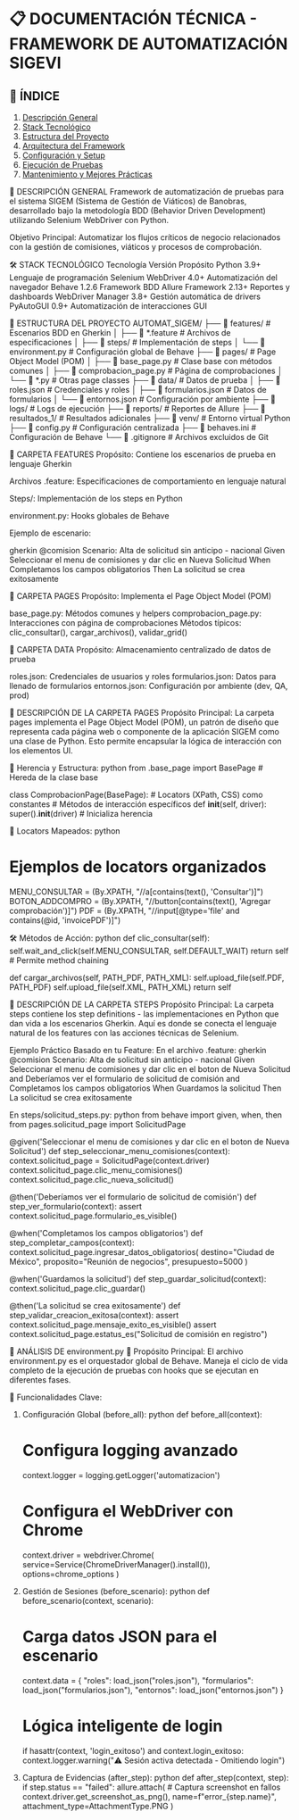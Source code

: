 # 📋 DOCUMENTACIÓN TÉCNICA - FRAMEWORK DE AUTOMATIZACIÓN SIGEVI

## 🎯 ÍNDICE
1. [Descripción General](#-descripción-general)
2. [Stack Tecnológico](#-stack-tecnológico)
3. [Estructura del Proyecto](#-estructura-del-proyecto)
4. [Arquitectura del Framework](#-arquitectura-del-framework)
5. [Configuración y Setup](#-configuración-y-setup)
6. [Ejecución de Pruebas](#-ejecución-de-pruebas)
7. [Mantenimiento y Mejores Prácticas](#-mantenimiento-y-mejores-prácticas)

📖 DESCRIPCIÓN GENERAL
Framework de automatización de pruebas para el sistema SIGEM (Sistema de Gestión de Viáticos) de Banobras, desarrollado bajo la metodología BDD (Behavior Driven Development) utilizando Selenium WebDriver con Python.

Objetivo Principal: Automatizar los flujos críticos de negocio relacionados con la gestión de comisiones, viáticos y procesos de comprobación.

🛠 STACK TECNOLÓGICO
Tecnología	            Versión	Propósito
Python	                3.9+	Lenguaje de programación
Selenium WebDriver	    4.0+	Automatización del navegador
Behave	                1.2.6	Framework BDD
Allure Framework	    2.13+	Reportes y dashboards
WebDriver Manager	    3.8+	Gestión automática de drivers
PyAutoGUI	            0.9+	Automatización de interacciones GUI

📁 ESTRUCTURA DEL PROYECTO
AUTOMAT_SIGEM/
├── 📁 features/                 # Escenarios BDD en Gherkin
│   ├── 📄 *.feature            # Archivos de especificaciones
│   ├── 📁 steps/               # Implementación de steps
│   └── 📁 environment.py       # Configuración global de Behave
├── 📁 pages/                   # Page Object Model (POM)
│   ├── 📄 base_page.py         # Clase base con métodos comunes
│   ├── 📄 comprobacion_page.py # Página de comprobaciones
│   └── 📄 *.py                # Otras page classes
├── 📁 data/                    # Datos de prueba
│   ├── 📄 roles.json          # Credenciales y roles
│   ├── 📄 formularios.json    # Datos de formularios
│   └── 📄 entornos.json       # Configuración por ambiente
├── 📁 logs/                    # Logs de ejecución
├── 📁 reports/                 # Reportes de Allure
├── 📁 resultados_1/            # Resultados adicionales
├── 📁 venv/                    # Entorno virtual Python
├── 📄 config.py               # Configuración centralizada
├── 📄 behaves.ini             # Configuración de Behave
└── 📄 .gitignore              # Archivos excluidos de Git

📁 CARPETA FEATURES
Propósito: Contiene los escenarios de prueba en lenguaje Gherkin

Archivos .feature: Especificaciones de comportamiento en lenguaje natural

Steps/: Implementación de los steps en Python

environment.py: Hooks globales de Behave

Ejemplo de escenario:

gherkin
@comision
Scenario: Alta de solicitud sin anticipo - nacional
    Given Seleccionar el menu de comisiones y dar clic en Nueva Solicitud
    When Completamos los campos obligatorios
    Then La solicitud se crea exitosamente

📁 CARPETA PAGES
Propósito: Implementa el Page Object Model (POM)

base_page.py: Métodos comunes y helpers
comprobacion_page.py: Interacciones con página de comprobaciones
Métodos típicos: clic_consultar(), cargar_archivos(), validar_grid()


📁 CARPETA DATA
Propósito: Almacenamiento centralizado de datos de prueba

roles.json: Credenciales de usuarios y roles
formularios.json: Datos para llenado de formularios
entornos.json: Configuración por ambiente (dev, QA, prod)

📁 DESCRIPCIÓN DE LA CARPETA PAGES
Propósito Principal:
La carpeta pages implementa el Page Object Model (POM), un patrón de diseño que representa cada página web o componente de la aplicación SIGEM como una clase de Python. Esto permite encapsular la lógica de interacción con los elementos UI.

🔧 Herencia y Estructura:
python
from .base_page import BasePage  # Hereda de la clase base

class ComprobacionPage(BasePage):
    # Locators (XPath, CSS) como constantes
    # Métodos de interacción específicos
    def __init__(self, driver):
        super().__init__(driver)  # Inicializa herencia

📍 Locators Mapeados:
python
# Ejemplos de locators organizados
MENU_CONSULTAR = (By.XPATH, "//a[contains(text(), 'Consultar')]")
BOTON_ADDCOMPRO = (By.XPATH, "//button[contains(text(), 'Agregar comprobación')]")
PDF = (By.XPATH, "//input[@type='file' and contains(@id, 'invoicePDF')]")

🛠️ Métodos de Acción:
python
def clic_consultar(self):
    self.wait_and_click(self.MENU_CONSULTAR, self.DEFAULT_WAIT)
    return self  # Permite method chaining

def cargar_archivos(self, PATH_PDF, PATH_XML):
    self.upload_file(self.PDF, PATH_PDF)
    self.upload_file(self.XML, PATH_XML)
    return self


📁 DESCRIPCIÓN DE LA CARPETA STEPS
Propósito Principal:
La carpeta steps contiene los step definitions - las implementaciones en Python que dan vida a los escenarios Gherkin. Aquí es donde se conecta el lenguaje natural de los features con las acciones técnicas de Selenium.

Ejemplo Práctico Basado en tu Feature:
En el archivo .feature:
gherkin
@comision
Scenario: Alta de solicitud sin anticipo - nacional
    Given Seleccionar el menu de comisiones y dar clic en el boton de Nueva Solicitud
    and Deberíamos ver el formulario de solicitud de comisión
    and Completamos los campos obligatorios
    When Guardamos la solicitud
    Then La solicitud se crea exitosamente


En steps/solicitud_steps.py:
python
from behave import given, when, then
from pages.solicitud_page import SolicitudPage

@given('Seleccionar el menu de comisiones y dar clic en el boton de Nueva Solicitud')
def step_seleccionar_menu_comisiones(context):
    context.solicitud_page = SolicitudPage(context.driver)
    context.solicitud_page.clic_menu_comisiones()
    context.solicitud_page.clic_nueva_solicitud()

@then('Deberíamos ver el formulario de solicitud de comisión')
def step_ver_formulario(context):
    assert context.solicitud_page.formulario_es_visible()

@when('Completamos los campos obligatorios')
def step_completar_campos(context):
    context.solicitud_page.ingresar_datos_obligatorios(
        destino="Ciudad de México",
        proposito="Reunión de negocios",
        presupuesto=5000
    )

@when('Guardamos la solicitud')
def step_guardar_solicitud(context):
    context.solicitud_page.clic_guardar()

@then('La solicitud se crea exitosamente')
def step_validar_creacion_exitosa(context):
    assert context.solicitud_page.mensaje_exito_es_visible()
    assert context.solicitud_page.estatus_es("Solicitud de comisión en registro")



📄 ANÁLISIS DE environment.py
🔧 Propósito Principal:
El archivo environment.py es el orquestador global de Behave. Maneja el ciclo de vida completo de la ejecución de pruebas con hooks que se ejecutan en diferentes fases.

🎯 Funcionalidades Clave:
1. Configuración Global (before_all):
python
def before_all(context):
    # Configura logging avanzado
    context.logger = logging.getLogger('automatizacion')
    
    # Configura el WebDriver con Chrome
    context.driver = webdriver.Chrome(
        service=Service(ChromeDriverManager().install()),
        options=chrome_options
    )
2. Gestión de Sesiones (before_scenario):
python
def before_scenario(context, scenario):
    # Carga datos JSON para el escenario
    context.data = {
        "roles": load_json("roles.json"),
        "formularios": load_json("formularios.json"),
        "entornos": load_json("entornos.json")
    }
    
    # Lógica inteligente de login
    if hasattr(context, 'login_exitoso') and context.login_exitoso:
        context.logger.warning("⚠️ Sesión activa detectada - Omitiendo login")
3. Captura de Evidencias (after_step):
python
def after_step(context, step):
    if step.status == "failed":
        allure.attach(  # Captura screenshot en fallos
            context.driver.get_screenshot_as_png(),
            name=f"error_{step.name}",
            attachment_type=AttachmentType.PNG
        )